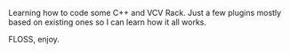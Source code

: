 Learning how to code some C++ and VCV Rack. Just a few plugins mostly based on existing ones so I can learn how it all works.

FLOSS, enjoy.
